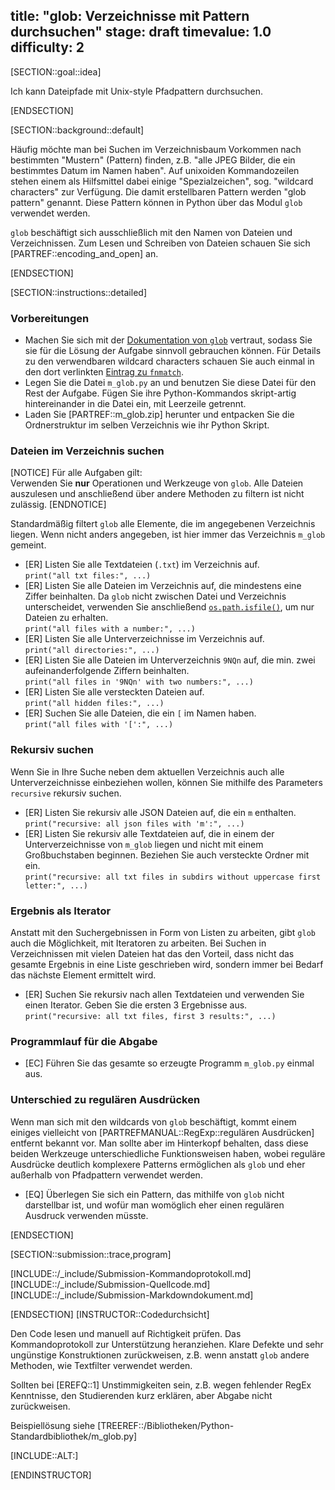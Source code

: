 title: "glob: Verzeichnisse mit Pattern durchsuchen"
stage: draft
timevalue: 1.0
difficulty: 2
---

[SECTION::goal::idea]

Ich kann Dateipfade mit Unix-style Pfadpattern durchsuchen.

[ENDSECTION]

[SECTION::background::default]

Häufig möchte man bei Suchen im Verzeichnisbaum Vorkommen nach bestimmten "Mustern" (Pattern) 
finden, z.B. "alle JPEG Bilder, die ein bestimmtes Datum im Namen haben". 
Auf unixoiden Kommandozeilen stehen einem als Hilfsmittel dabei einige "Spezialzeichen", sog. 
"wildcard characters" zur Verfügung. 
Die damit erstellbaren Pattern werden "glob pattern" genannt. Diese Pattern können in Python 
über das Modul `glob` verwendet werden.

`glob` beschäftigt sich ausschließlich mit den Namen von Dateien und Verzeichnissen. Zum Lesen 
und Schreiben von Dateien schauen Sie sich [PARTREF::encoding_and_open] an.

[ENDSECTION]

[SECTION::instructions::detailed]

### Vorbereitungen

- Machen Sie sich mit der 
  [Dokumentation von `glob`](https://docs.python.org/3/library/glob.html) vertraut, sodass Sie 
  sie für die Lösung der Aufgabe sinnvoll gebrauchen können. 
  Für Details zu den verwendbaren wildcard characters schauen Sie auch einmal in den dort 
  verlinkten [Eintrag zu `fnmatch`](https://docs.python.org/3/library/fnmatch.html).
- Legen Sie die Datei `m_glob.py` an und benutzen Sie diese Datei für den Rest der 
  Aufgabe. 
  Fügen Sie ihre Python-Kommandos skript-artig hintereinander in die Datei ein, mit Leerzeile 
  getrennt.
- Laden Sie [PARTREF::m_glob.zip] herunter und entpacken Sie die Ordnerstruktur im selben 
  Verzeichnis wie ihr Python Skript.

### Dateien im Verzeichnis suchen

[NOTICE]
Für alle Aufgaben gilt:  
Verwenden Sie **nur** Operationen und Werkzeuge von `glob`. Alle Dateien auszulesen und 
anschließend über andere Methoden zu filtern ist nicht zulässig.
[ENDNOTICE]

Standardmäßig filtert `glob` alle Elemente, die im angegebenen Verzeichnis liegen. Wenn nicht 
anders angegeben, ist hier immer das Verzeichnis `m_glob` gemeint.

- [ER] Listen Sie alle Textdateien (`.txt`) im Verzeichnis auf.  
  `print("all txt files:", ...)`
- [ER] Listen Sie alle Dateien im Verzeichnis auf, die mindestens eine Ziffer beinhalten. 
  Da `glob` nicht zwischen Datei und Verzeichnis unterscheidet, verwenden Sie anschließend 
  [`os.path.isfile()`](https://docs.python.org/3/library/os.path.html#os.path.isfile), um nur 
  Dateien zu erhalten.  
  `print("all files with a number:", ...)`
- [ER] Listen Sie alle Unterverzeichnisse im Verzeichnis auf.  
  `print("all directories:", ...)`
- [ER] Listen Sie alle Dateien im Unterverzeichnis `9NQn` auf, die min. zwei aufeinanderfolgende 
  Ziffern beinhalten.  
  `print("all files in '9NQn' with two numbers:", ...)`
- [ER] Listen Sie alle versteckten Dateien auf.  
  `print("all hidden files:", ...)`
- [ER] Suchen Sie alle Dateien, die ein `[` im Namen haben.  
  `print("all files with '[':", ...)`

### Rekursiv suchen

Wenn Sie in Ihre Suche neben dem aktuellen Verzeichnis auch alle Unterverzeichnisse einbeziehen 
wollen, können Sie mithilfe des Parameters `recursive` rekursiv suchen.

- [ER] Listen Sie rekursiv alle JSON Dateien auf, die ein `m` enthalten.  
  `print("recursive: all json files with 'm':", ...)`
- [ER] Listen Sie rekursiv alle Textdateien auf, die in einem der Unterverzeichnisse von `m_glob` 
  liegen und nicht mit einem Großbuchstaben beginnen. 
  Beziehen Sie auch versteckte Ordner mit ein.  
  `print("recursive: all txt files in subdirs without uppercase first letter:", ...)`

### Ergebnis als Iterator

<!-- TODO_2_Wegner Referenz zu Iterator Aufgabe hinzufügen -->

Anstatt mit den Suchergebnissen in Form von Listen zu arbeiten, gibt `glob` auch die Möglichkeit,
mit Iteratoren zu arbeiten.
Bei Suchen in Verzeichnissen mit vielen Dateien hat das den Vorteil, dass nicht das gesamte 
Ergebnis in eine Liste geschrieben wird, sondern immer bei Bedarf das nächste Element ermittelt 
wird.

- [ER] Suchen Sie rekursiv nach allen Textdateien und verwenden Sie einen Iterator. Geben Sie 
  die ersten 3 Ergebnisse aus.  
  `print("recursive: all txt files, first 3 results:", ...)`

### Programmlauf für die Abgabe

- [EC] Führen Sie das gesamte so erzeugte Programm `m_glob.py` einmal aus.

### Unterschied zu regulären Ausdrücken

Wenn man sich mit den wildcards von `glob` beschäftigt, kommt einem einiges vielleicht von 
[PARTREFMANUAL::RegExp::regulären Ausdrücken] entfernt bekannt vor. 
Man sollte aber im Hinterkopf behalten, dass diese beiden Werkzeuge unterschiedliche 
Funktionsweisen haben, wobei reguläre Ausdrücke deutlich komplexere Patterns ermöglichen als 
`glob` und eher außerhalb von Pfadpattern verwendet werden.

- [EQ] Überlegen Sie sich ein Pattern, das mithilfe von `glob` nicht darstellbar ist, und wofür 
  man womöglich eher einen regulären Ausdruck verwenden müsste.

[ENDSECTION]

[SECTION::submission::trace,program]

[INCLUDE::/_include/Submission-Kommandoprotokoll.md]
[INCLUDE::/_include/Submission-Quellcode.md]
[INCLUDE::/_include/Submission-Markdowndokument.md]

[ENDSECTION]
[INSTRUCTOR::Codedurchsicht]

Den Code lesen und manuell auf Richtigkeit prüfen.
Das Kommandoprotokoll zur Unterstützung heranziehen.
Klare Defekte und sehr ungünstige Konstruktionen zurückweisen, z.B. wenn anstatt `glob` andere 
Methoden, wie Textfilter verwendet werden.

Sollten bei [EREFQ::1] Unstimmigkeiten sein, z.B. wegen fehlender RegEx Kenntnisse, den 
Studierenden kurz erklären, aber Abgabe nicht zurückweisen.

Beispiellösung siehe [TREEREF::/Bibliotheken/Python-Standardbibliothek/m_glob.py]

[INCLUDE::ALT:]

[ENDINSTRUCTOR]
